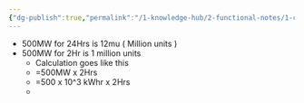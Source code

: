 ```yaml
---
{"dg-publish":true,"permalink":"/1-knowledge-hub/2-functional-notes/1-career-notes/2-general-technical-notes/all-other-notes/power-calculation/","noteIcon":""}
---
```


- 500MW for 24Hrs is 12mu ( Million units )
- 500MW for 2Hr is 1 million units
	- Calculation goes like this
	- =500MW x 2Hrs
	- =500 x 10^3 kWhr x 2Hrs
	- 